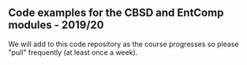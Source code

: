 ## Code examples for the CBSD and EntComp modules - 2019/20

We will add to this code repository as the course progresses so please "pull"
frequently (at least once a week).
